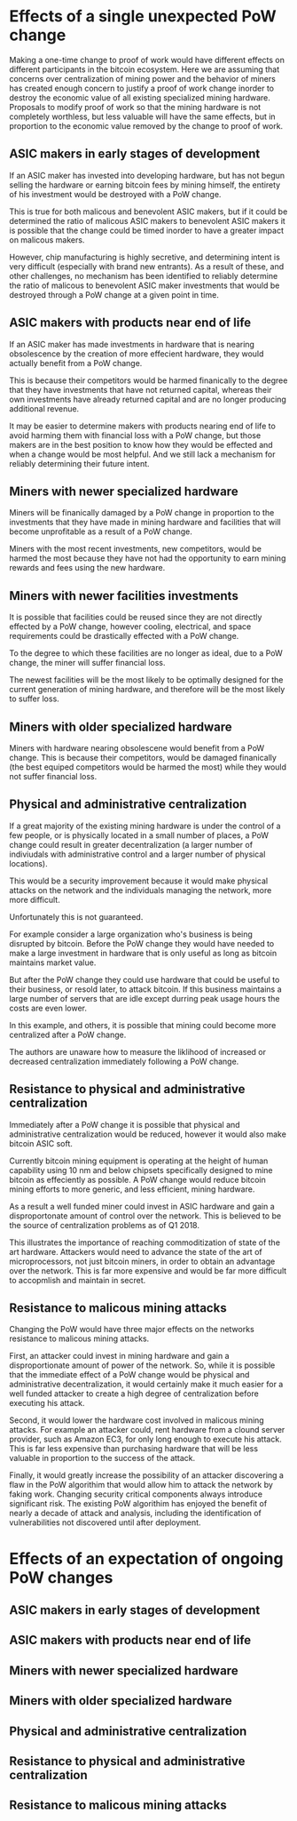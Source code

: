# Effects of a single unexpected PoW change
Making a one-time change to proof of work 
would have different effects 
on different participants in the bitcoin ecosystem. 
Here we are assuming that concerns over centralization
of mining power
and the behavior of miners has created enough concern
to justify a proof of work change 
inorder to destroy the economic value of 
all existing specialized mining hardware.
Proposals to modify proof of work so that the mining hardware
is not completely worthless, but less valuable
will have the same effects,
but in proportion to the economic value removed 
by the change to proof of work.

## ASIC makers in early stages of development
If an ASIC maker has invested into developing 
hardware, but has not begun selling the hardware
or earning bitcoin fees by mining himself,
the entirety of his investment would be destroyed
with a PoW change.

This is true for both malicous and benevolent
ASIC makers, but if it could be determined
the ratio of malicous ASIC makers to benevolent ASIC makers
it is possible that the change could be timed 
inorder to have a greater impact on malicous makers. 

However, chip manufacturing is highly secretive,
and determining intent is very difficult
(especially with brand new entrants).
As a result of these, and other challenges,
no mechanism has been identified to reliably
determine the ratio of malicous to benevolent 
ASIC maker investments that would be destroyed
through a PoW change at a given point in time.

## ASIC makers with products near end of life
If an ASIC maker has made investments in hardware
that is nearing obsolescence
by the creation of more effecient hardware,
they would actually benefit from a PoW change.

This is because their competitors would be harmed
finanically to the degree that they have investments
that have not returned capital,
whereas their own investments have already returned
capital and are no longer producing additional revenue.

It may be easier to determine makers with products
nearing end of life to avoid harming them with financial loss
with a PoW change,
but those makers are in the best position to know
how they would be effected and when a change would be most helpful.
And we still lack a mechanism for reliably determining their
future intent.

## Miners with newer specialized hardware
Miners will be finanically damaged by a PoW change
in proportion to the investments that they have made
in mining hardware and facilities that will become
unprofitable as a result of a PoW change.

Miners with the most recent investments,
new competitors,
would be harmed the most
because they have not had the opportunity to earn
mining rewards and fees using the new hardware.

## Miners with newer facilities investments
It is possible that facilities could be reused 
since they are not directly effected by a PoW change,
however cooling, electrical, and space requirements
could be drastically effected with a PoW change.

To the degree to which these facilities are no longer
as ideal, due to a PoW change,
the miner will suffer financial loss.

The newest facilities will be the most likely
to be optimally designed for the current generation 
of mining hardware,
and therefore will be the most likely to suffer loss.

## Miners with older specialized hardware
Miners with hardware nearing obsolescene 
would benefit from a PoW change.
This is because their competitors,
would be damaged finanically
(the best equiped competitors would be harmed the most)
while they would not suffer financial loss.

## Physical and administrative centralization
If a great majority of the existing mining hardware 
is under the control of a few people,
or is physically located in a small number of places,
a PoW change could result in greater decentralization 
(a larger number of indiviudals with administrative control
and a larger number of physical locations).

This would be a security improvement
because it would make 
physical attacks on the network
and the individuals managing the network,
more more difficult.

Unfortunately this is not guaranteed.

For example consider a large organization
who's business is being disrupted by bitcoin.
Before the PoW change they would have needed to
make a large investment in hardware
that is only useful 
as long as bitcoin maintains market value.

But after the PoW change they could use hardware
that could be useful to their business, 
or resold later,
to attack bitcoin.
If this business maintains a large number of servers
that are idle except durring peak usage hours
the costs are even lower.

In this example, 
and others,
it is possible that mining could become more centralized 
after a PoW change.

The authors are unaware how to measure the liklihood 
of increased or decreased centralization immediately 
following a PoW change.

## Resistance to physical and administrative centralization
Immediately after a PoW change
it is possible that physical and administrative 
centralization would be reduced,
however it would also make bitcoin ASIC soft.

Currently bitcoin mining equipment
is operating at the height of human capability
using 10 nm and below chipsets specifically designed
to mine bitcoin as effeciently as possible.
A PoW change would reduce bitcoin mining efforts 
to more generic, and less efficient, mining hardware.

As a result a well funded miner 
could invest in ASIC hardware 
and gain a disproportonate amount of control over the network.
This is believed to be the source of 
centralization problems as of Q1 2018.

This illustrates the importance of reaching commoditization
of state of the art hardware. 
Attackers would need to advance the state of the art
of microprocessors, 
not just bitcoin miners,
in order to obtain an advantage over the network.
This is far more expensive
and would be far more difficult 
to accopmlish and maintain in secret.


## Resistance to malicous mining attacks

Changing the PoW would have 
three major effects on the networks resistance
to malicous mining attacks.

First, an attacker could invest
in mining hardware and gain a disproportionate 
amount of power of the network.
So, while it is possible that the immediate effect
of a PoW change would be physical and administrative decentralization,
it would certainly make it much easier for a well funded
attacker to create a high degree of centralization before executing his attack.

Second, it would lower the hardware cost
involved in malicous mining attacks.
For example an attacker could,
rent hardware from a clound server provider,
such as Amazon EC3,
for only long enough to execute his attack.
This is far less expensive than purchasing hardware
that will be less valuable in proportion to the success of the attack.

Finally, it would greatly increase the possibility 
of an attacker discovering a flaw in the PoW algorithim
that would allow him to attack the network by faking work.
Changing security critical components always
introduce significant risk.
The existing PoW algorithim has enjoyed
the benefit of nearly a decade of attack and analysis,
including the identification of vulnerabilities
not discovered until after deployment.


# Effects of an expectation of ongoing PoW changes
## ASIC makers in early stages of development
## ASIC makers with products near end of life
## Miners with newer specialized hardware
## Miners with older specialized hardware
## Physical and administrative centralization
## Resistance to physical and administrative centralization
## Resistance to malicous mining attacks

